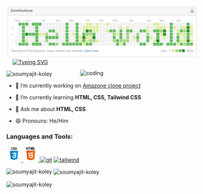 <div class="banner" style="display: flex; justify-content: center;"><a href="https://github.com/Soumyajit-Koley/" target="_blank" rel="noreferrer"><img src="https://github.com/Soumyajit-Koley/Utility/blob/main/Readme%20banner/hello%20world%20banner%202.png" alt="Hello World !!" style="max-width: 100%; "></a></div>
<!-- <h1 align="center">Hi there 👋 </h1> -->

<!-- Typing svg  -->


<div class="typing-svg" style="margin-left: 1rem;"><a href="https://git.io/typing-svg"><img src="https://readme-typing-svg.demolab.com?font=Fira+Code&weight=600&pause=1000&color=11C53F&vCenter=true&random=false&width=475&height=65&lines=This+is+Soumyajit+Koley;A+passionate+programmer;Currently+I'm+exploring+Web+Development" alt="Typing SVG" /></a></div>
 

<!-- <h3 align="center">A passionate programmer </h3> -->

<img alt="coding" src="https://user-images.githubusercontent.com/69011963/137184767-79a13ec7-1bb3-4341-a6da-3a149c9c159a.gif" style=" margin: 12px 10px 10px 0px; width: 300px; display: inline-block;" data-target="animated-image.originalImage" align="right">

<p align="left"> <img src="https://komarev.com/ghpvc/?username=soumyajit-koley&label=Profile%20views&color=0e75b6&style=flat" alt="soumyajit-koley" /> </p>

- 🔭 I’m currently working on [Amazone clone project](https://soumyajit-koley.github.io/amazon-clone.github.io/)

- 🌱 I’m currently learning **HTML, CSS, Tailwind CSS**

- 💬 Ask me about **HTML, CSS**

- 😄 Pronouns: He/Him

<!-- <h3 align="left">Connect with me:</h3>
<p align="left">
</p> -->

<h3 align="left">Languages and Tools:</h3>
<p align="left"> <a href="https://www.w3schools.com/css/" target="_blank" rel="noreferrer"> <img src="https://github.com/Soumyajit-Koley/Utility/blob/main/Icons/icons8-css3.svg" alt="css3" width="40" height="40"/> </a> <a href="https://www.w3.org/html/" target="_blank" rel="noreferrer"> <img src="https://github.com/Soumyajit-Koley/Utility/blob/main/Icons/icons8-html5.svg" alt="html5" width="40" height="40"/> </a>
   <a href="https://git-scm.com/" target="_blank" rel="noreferrer"> <img src="https://camo.githubusercontent.com/fbfcb9e3dc648adc93bef37c718db16c52f617ad055a26de6dc3c21865c3321d/68747470733a2f2f7777772e766563746f726c6f676f2e7a6f6e652f6c6f676f732f6769742d73636d2f6769742d73636d2d69636f6e2e737667" alt="git" width="40" height="40" data-canonical-src="https://www.vectorlogo.zone/logos/git-scm/git-scm-icon.svg" style="max-width: 100%;"></a>
<a href="https://tailwindcss.com/" target="_blank" rel="noreferrer"><img src="https://camo.githubusercontent.com/5734d0669fe22ce04a1cb989a156cd32c379875f6bca56d5210c9432824856d9/68747470733a2f2f7777772e766563746f726c6f676f2e7a6f6e652f6c6f676f732f7461696c77696e646373732f7461696c77696e646373732d69636f6e2e737667" alt="tailwind" width="40" height="40" data-canonical-src="https://www.vectorlogo.zone/logos/tailwindcss/tailwindcss-icon.svg" style="max-width: 100%;"></a>
</p>

<p><img align="left" src="https://github-readme-stats.vercel.app/api/top-langs?username=soumyajit-koley&show_icons=true&locale=en&layout=compact" alt="soumyajit-koley" /></p>

<p>&nbsp;<img align="center" src="https://github-readme-stats.vercel.app/api?username=soumyajit-koley&show_icons=true&locale=en" alt="soumyajit-koley" /></p>

<p><img align="center" src="https://github-readme-streak-stats.herokuapp.com/?user=soumyajit-koley&" alt="soumyajit-koley" /></p>

<!--
### Hi there 👋

**Soumyajit-Koley/Soumyajit-Koley** is a ✨ _special_ ✨ repository because its `README.md` (this file) appears on your GitHub profile.

Here are some ideas to get you started:

- 🔭 I’m currently working on ...
- 🌱 I’m currently learning ...
- 👯 I’m looking to collaborate on ...
- 🤔 I’m looking for help with ...
- 💬 Ask me about ...
- 📫 How to reach me: ...
- 😄 Pronouns: ...
- ⚡ Fun fact: ...

<a href="" target="_blank" rel="noreferrer"></a>
-->
